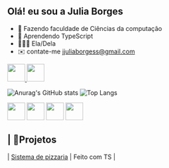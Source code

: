 ## Olá!  eu sou a Julia Borges
- 📔 Fazendo faculdade de Ciências da computação
- 📖 Aprendendo TypeScript
- 👩🏽‍💻 Ela/Dela
- ✉️ contate-me jjuliaborgess@gmail.com
<a href="https://www.linkedin.com/in/julia-borges-371410334/" target="_blank">
  <img src="https://cdn.jsdelivr.net/gh/devicons/devicon/icons/linkedin/linkedin-original.svg" width="40" height="40"/>
</a>  <a href="https://www.instagram.com/juba.bor/" target="_blank">
  <img src="https://cdn.jsdelivr.net/gh/simple-icons/simple-icons/icons/instagram.svg" width="40" height="40" fill="#E4405F"/>
</a>




![Anurag's GitHub stats](https://github-readme-stats.vercel.app/api?username=Jjbborges&show_icons=true&theme=transparent) ![Top Langs](https://github-readme-stats.vercel.app/api/top-langs/?username=Jjbborges&layout=compact)

<img src="https://cdn.jsdelivr.net/gh/devicons/devicon/icons/typescript/typescript-original.svg" width="40" height="40"/> <img src="https://cdn.jsdelivr.net/gh/devicons/devicon/icons/html5/html5-original.svg" width="40" height="40"/> <img src="https://cdn.jsdelivr.net/gh/devicons/devicon/icons/css3/css3-original.svg" width="40" height="40"/> <img src="https://cdn.jsdelivr.net/gh/devicons/devicon/icons/javascript/javascript-original.svg" width="40" height="40"/>

## | 🌸Projetos
| [Sistema de pizzaria](https://github.com/Jjbborges/Pizzaria-mimi) | Feito com TS |

